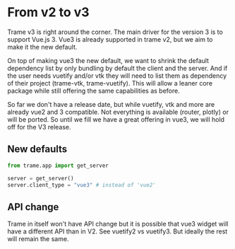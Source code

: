 # From v2 to v3

Trame v3 is right around the corner. The main driver for the version 3 is to support Vue.js 3. Vue3 is already supported in trame v2, but we aim to make it the new default.

On top of making vue3 the new default, we want to shrink the default dependency list by only bundling by default the client and the server. And if the user needs vuetify and/or vtk they will need to list them as dependency of their project (trame-vtk, trame-vuetify). This will allow a leaner core package while still offering the same capabilities as before.

So far we don't have a release date, but while vuetify, vtk and more are already vue2 and 3 compatible. Not everything is available (router, plotly) or will be ported. So until we fill we have a great offering in vue3, we will hold off for the V3 release.

## New defaults

```python
from trame.app import get_server

server = get_server()
server.client_type = "vue3" # instead of 'vue2'
```

## API change

Trame in itself won't have API change but it is possible that vue3 widget will have a different API than in V2. See vuetify2 vs vuetify3. But ideally the rest will remain the same.
